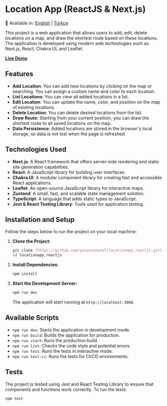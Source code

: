 # Location App (ReactJS & Next.js)

📄 Available in: [English](README.md) | [Türkçe](README.tr.md)

This project is a web application that allows users to add, edit, delete locations on a map, and draw the shortest route based on these locations. The application is developed using modern web technologies such as Next.js, React, Chakra UI, and Leaflet.

**[Live Demo](https://location-app-react-js.vercel.app/)**

## Features

- **Add Location**: You can add new locations by clicking on the map or searching. You can assign a custom name and color to each location.
- **List Locations**: You can view all added locations in a list.
- **Edit Location**: You can update the name, color, and position on the map of existing locations.
- **Delete Location**: You can delete desired locations from the list.
- **Draw Route**: Starting from your current position, you can draw the shortest route to all saved locations on the map.
- **Data Persistence**: Added locations are stored in the browser's local storage, so data is not lost when the page is refreshed.

## Technologies Used

- **Next.js**: A React framework that offers server-side rendering and static site generation capabilities.
- **React**: A JavaScript library for building user interfaces.
- **Chakra UI**: A modular component library for creating fast and accessible React applications.
- **Leaflet**: An open-source JavaScript library for interactive maps.
- **Zustand**: A small, fast, and scalable state management solution.
- **TypeScript**: A language that adds static types to JavaScript.
- **Jest & React Testing Library**: Tools used for application testing.

## Installation and Setup

Follow the steps below to run the project on your local machine:

1.  **Clone the Project:**

    ```bash
    git clone [https://github.com/yunuscanunal/locationapp_reactjs.git](https://github.com/yunuscanunal/locationapp_reactjs.git)
    cd locationapp_reactjs
    ```

2.  **Install Dependencies:**

    ```bash
    npm install
    ```

3.  **Start the Development Server:**
    ```bash
    npm run dev
    ```
    The application will start running at `http://localhost:3000`.

## Available Scripts

- `npm run dev`: Starts the application in development mode.
- `npm run build`: Builds the application for production.
- `npm run start`: Runs the production build.
- `npm run lint`: Checks the code style and potential errors.
- `npm run test`: Runs the tests in interactive mode.
- `npm run test:ci`: Runs the tests for CI/CD environments.

## Tests

The project is tested using Jest and React Testing Library to ensure that components and functions work correctly. To run the tests:

```bash
npm test
```

